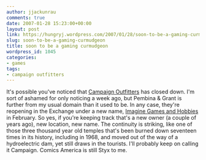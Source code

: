 ```yaml
---
author: jjackunrau
comments: true
date: 2007-01-28 15:23:00+00:00
layout: post
link: https://hungryj.wordpress.com/2007/01/28/soon-to-be-a-gaming-curmudgeon/
slug: soon-to-be-a-gaming-curmudgeon
title: soon to be a gaming curmudgeon
wordpress_id: 1045
categories:
- games
tags:
- campaign outfitters
---
```


It's possible you've noticed that [Campaign Outfitters](http://www.campaignoutfitters.ca) has closed down.  I'm sort of ashamed for only noticing a week ago, but Pembina & Grant is further from my usual domain than it used to be.  In any case, they're reopening in the Exchange under a new name, [Imagine Games and Hobbies](http://imaginegames.ca/) in February.  So yes, if you're keeping track that's a new owner (a couple of years ago), new location, new name.  The continuity is striking, like one of those three thousand year old temples that's been burned down seventeen times in its history, including in 1968, and moved out of the way of a hydroelectric dam, yet still draws in the tourists.  I'll probably keep on calling it Campaign.  Comics America is still Styx to me.
